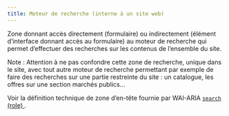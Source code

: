```yaml
---
title: Moteur de recherche (interne à un site web) 
---
```


Zone donnant accès directement (formulaire) ou indirectement (élément
d’interface donnant accès au formulaire) au moteur de recherche qui permet
d’effectuer des recherches sur les contenus de l’ensemble du site.

Note : Attention à ne pas confondre cette zone de recherche, unique dans le
site, avec tout autre moteur de recherche permettant par exemple de faire des
recherches sur une partie restreinte du site : un catalogue, les offres sur
une section marchés publics…

Voir la définition technique de zone d’en-tête fournie par WAI-ARIA [ `search`
(role) ](https://www.w3.org/TR/wai-aria-1.1/#search).

